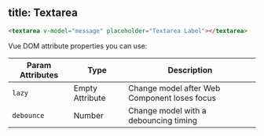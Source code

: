 title: Textarea
---
<input type="hidden" data-fullpage-demo="form/text-input/textarea">

``` html
<textarea v-model="message" placeholder="Textarea Label"></textarea>
```

Vue DOM attribute properties you can use:

| Param Attributes | Type | Description |
| --- | --- | --- |
| `lazy` | Empty Attribute | Change model after Web Component loses focus |
| `debounce` | Number | Change model with a debouncing timing |
